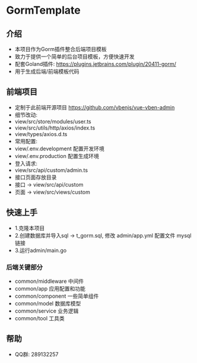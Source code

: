 # GormTemplate

## 介绍

- 本项目作为Gorm插件整合后端项目模板
- 致力于提供一个简单的后台项目模板，方便快速开发
- 配套Goland插件: https://plugins.jetbrains.com/plugin/20411-gorm/
- 用于生成后端/前端模板代码

## 前端项目

- 定制于此前端开源项目 https://github.com/vbenjs/vue-vben-admin
- 细节改动:
- view/src/store/modules/user.ts 
- view/src/utils/http/axios/index.ts
- view/types/axios.d.ts
- 常用配置:
- view/.env.development 配置开发环境
- view/.env.production  配置生成环境
- 登入请求:
- view/src/api/custom/admin.ts
- 接口页面存放目录
- 接口 -> view/src/api/custom
- 页面 -> view/src/views/custom


## 快速上手

- 1.克隆本项目
- 2.创建数据库并导入sql -> t_gorm.sql, 修改 admin/app.yml 配置文件 mysql 链接
- 3.运行admin/main.go

### 后端关键部分

- common/middleware 中间件
- common/app 应用配置和功能
- common/component 一些简单组件
- common/model 数据库模型
- common/service 业务逻辑
- common/tool 工具类

## 帮助

- QQ群: 289132257